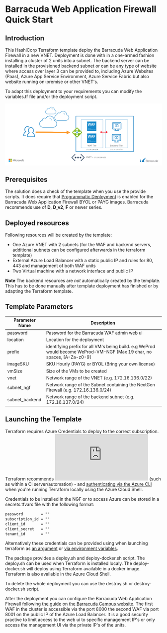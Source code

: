 # Barracuda Web Application Firewall Quick Start

## Introduction
This HashiCorp Terraform template deploy the Barracuda Web Application Firewall in a new VNET. Deployment is done with in a one-armed fashion installing a cluster of 2 units into a subnet. The backend server can be installed in the provisioned backend subnet or can be any type of website where access over layer 3 can be provided to, including Azure Websites (Paas), Azure App Service Environment, Azure Service Fabric but also website running on-premise or other VNET's.

To adapt this deployment to your requirements you can modify the variables.tf file and/or the deployment script.

![WAF Azure Network Architecture](images/waf.png)

## Prerequisites
The solution does a check of the template when you use the provide scripts. It does require that [Programmatic Deployment](https://azure.microsoft.com/en-us/blog/working-with-marketplace-images-on-azure-resource-manager/) is enabled for the Barracuda Web Application Firewall BYOL or PAYG images. Barracuda recommends use of **D**, **D_v2**, **F** or newer series. 

## Deployed resources
Following resources will be created by the template:
- One Azure VNET with 2 subnets (for the WAF and backend servers, additional subnets can be configured afterwards in the terraform template)
- External Azure Load Balancer with a static public IP and rules for 80, 443 and management of both WAF units
- Two Virtual machine with a network interface and public IP

**Note** The backend resources are *not* automatically created by the template. This has to be done manually after template deployment has finished or by adapting the Terraform template.

## Template Parameters
| Parameter Name | Description
|---|---
password | Password for the Barracuda WAF admin web ui
location | Location for the deployment
prefix | identifying prefix for all VM's being build. e.g WeProd would become WeProd-VM-NGF (Max 19 char, no spaces, [A-Za-z0-9]
imageSKU | SKU Hourly (PAYG) or BYOL (Bring your own license)
vmSize | Size of the VMs to be created
vnet | Network range of the VNET (e.g. 172.16.136.0/22)
subnet_ngf | Network range of the Subnet containing the NextGen Firewall (e.g. 172.16.136.0/24)
subnet_backend | Network range of the backend subnet (e.g. 172.16.137.0/24)

## Launching the Template

Terraform requires Azure Credentials to deploy to the correct subscription. Terraform recommends ![using a Service Principal when running in a Shared Environment](https://www.terraform.io/docs/providers/azurerm/authenticating_via_service_principal.html) (such as within a CI server/automation) - and [authenticating via the Azure CLI](https://www.terraform.io/docs/providers/azurerm/authenticating_via_azure_cli.html) when you're running Terraform locally using the Azure Cloud Shell.

Credentials to be installed in the NGF or to access Azure can be stored in a secrets.tfvars file with the following format:

```
password        = ""
subscription_id = ""
client_id       = ""
client_secret   = ""
tenant_id       = ""
```

Alternatively these credentials can be provided using when launching terraform as [an argument](https://www.terraform.io/intro/getting-started/variables.html) or [via environment variables](https://www.terraform.io/intro/getting-started/variables.html).

The package provides a deploy.sh and deploy-docker.sh script. The deploy.sh can be used when Terraform is installed localy. The deploy-docker.sh will deploy using Terraform available in a docker image. Terraform is also available in the Azure Cloud Shell. 

To delete the whole deployment you can use the destroy.sh or destroy-docker.sh script.

After the deployment you can configure the Barracuda Web Application Firewall following [the guide](https://campus.barracuda.com/product/webapplicationfirewall/doc/13861632/barracuda-web-application-firewall-quick-start-guide-microsoft-azure/?sl=AWAwTVaCWVWOJEbev-I2&so=1) on [the Barracuda Campus website](https://campus.barracuda.com). The first WAF in the cluster is accessible via the port 8000 the second WAF via port 8001 on the public IP of the Azure Load Balancer. It is a good security practive to limit access to the web ui to specific management IP's or only access the management UI via the private IP's of the units.